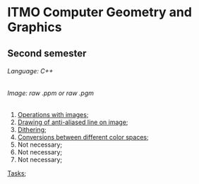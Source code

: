 # ITMO Computer Geometry and Graphics
## Second semester 
###### Language: C++
###### Image: raw .ppm or raw .pgm

1. [Operations with images](https://github.com/danyaffff/ITMO-Computer-geometry-and-graphics/tree/master/Sem%202%2C%20Lab%201);
2. [Drawing of anti-aliased line on image](https://github.com/danyaffff/ITMO-Computer-geometry-and-graphics/tree/master/Sem%202%2C%20Lab%202);
3. [Dithering](https://github.com/danyaffff/ITMO-Computer-geometry-and-graphics/tree/master/Sem%202%2C%20Lab%203);
4. [Сonversions between different color spaces](https://github.com/danyaffff/ITMO-Computer-geometry-and-graphics/tree/master/Sem%202%2C%20Lab%204);
5. Not necessary;
6. Not necessary;
7. Not necessary;

[Tasks](https://github.com/danyaffff/ITMO-Computer-geometry-and-graphics/tree/master/Tasks);
